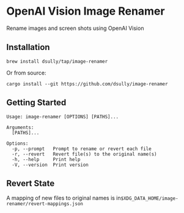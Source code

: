# OpenAI Vision Image Renamer

Rename images and screen shots using OpenAI Vision

## Installation

```shell
brew install dsully/tap/image-renamer
```

Or from source:

```shell
cargo install --git https://github.com/dsully/image-renamer
```

## Getting Started

```shell
Usage: image-renamer [OPTIONS] [PATHS]...

Arguments:
  [PATHS]...

Options:
  -p, --prompt   Prompt to rename or revert each file
  -r, --revert   Revert file(s) to the original name(s)
  -h, --help     Print help
  -V, --version  Print version
```

## Revert State

A mapping of new files to original names is in`$XDG_DATA_HOME/image-renamer/revert-mappings.json`
